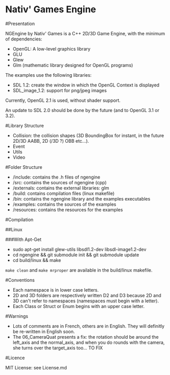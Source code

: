 Nativ' Games Engine
===================

#Presentation

NGEngine by Nativ' Games is a C++ 2D/3D Game Engine, with the minimum of dependencies:
- OpenGL: A low-level graphics library
- GLU
- Glew
- Glm (mathematic library designed for OpenGL programs)

The examples use the following libraries:
- SDL 1.2: create the window in which the OpenGL Context is displayed
- SDL_image_1.2: support for png/jpeg images

Currently, OpenGL 2.1 is used, without shader support.

An update to SDL 2.0 should be done by the future (and to OpenGL 3.1 or 3.2).

#Library Structure

- Collision: the collision shapes (3D BoundingBox for instant, in the future 2D/3D AABB, 2D (/3D ?) OBB etc...).
- Event
- Utils
- Video

#Folder Structure

- /include: contains the .h files of ngengine
- /src: contains the sources of ngengine (cpp)
- /externals: contains the external libraries: glm
- /build: contains compilation files (linux makefile)
- /bin: contains the ngengine library and the examples executables
- /examples: contains the sources of the examples
- /resources: contains the resources for the examples

#Compilation

##Linux

###With Apt-Get

- sudo apt-get install glew-utils libsdl1.2-dev libsdl-image1.2-dev
- cd ngengine && git submodule init && git submodule update
- cd build/linux && make

`make clean` and `make mrproper` are available in the build/linux makefile.

#Conventions

- Each namespace is in lower case letters.
- 2D and 3D folders are respectively written D2 and D3 because 2D and 3D can't refer to namespaces (namespaces must begin with a letter). 
- Each Class or Struct or Enum begins with an upper case letter.

#Warnings

- Lots of comments are in French, others are in English. They will definitly be re-written in English soon.
- The 06_CameraQuat presents a fix: the rotation should be around the left\_axis and the normal\_axis, and when you do rounds with the camera, she turns over the target\_axis too... TO FIX

#Licence

MIT License: see License.md
